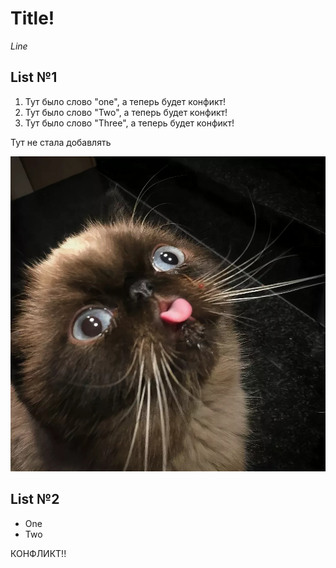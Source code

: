 # Title!

*Line*

## List №1 ##
1. Тут было слово "one", а теперь будет конфикт!
2. Тут было слово "Two", а теперь будет конфикт!
3. Тут было слово "Three", а теперь будет конфикт!

Тут не стала добавлять


![cat](cat.jpg)

## List №2 ##
* One
* Two 

КОНФЛИКТ!!
